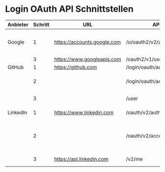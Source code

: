 # Login OAuth API Schnittstellen

| Anbieter | Schritt | URL | API | Methode | Parameter | Daten | Headers |
| :--- | --- |--- | --- | --- | --- | --- | --- |
| Google | 1 | https://accounts.google.com | /o/oauth2/v2/auth | GET | client_id, redirect_uri, scope, response_type, state, include_granted_scopes | | |
| | 3 | https://www.googleapis.com | /oauth2/v1/userinfo | GET | access_token | | |
| GitHub | 1 | https://github.com | /login/oauth/authorize| GET | client_id, scope | | |
| | 2 | | /login/oauth/access_token | POST | | client_id, client_secret, code, accept | |
| | 3 | | /user | POST | | | Authorization: Bearer XXX |
| LinkedIn | 1 | https://www.linkedin.com | /oauth/v2/authorization | GET | client_id, redirect_uri, scope, response |
| | 2 | | /oauth/v2/accessToken | POST | | grant_type, code, redirect_uri, client_id, client_secret | Content-Type: x-www-form-urlencoded |
| | 3 | https://api.linkedin.com | /v2/me | GET | | | Authorization: Bearer XXX |